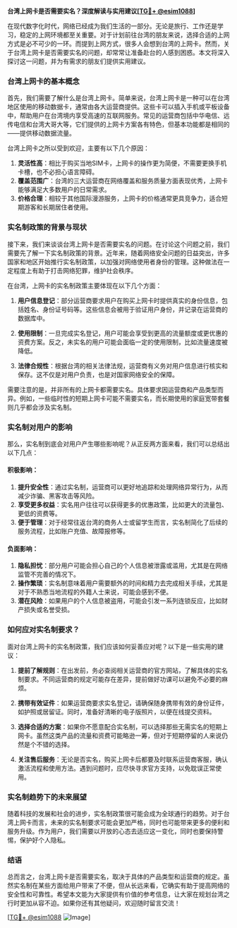 **台湾上网卡是否需要实名？深度解读与实用建议[[TG💪+ @esim1088](https://t.me/s/esim1088)]**

在现代数字化时代，网络已经成为我们生活的一部分。无论是旅行、工作还是学习，稳定的上网环境都至关重要。对于计划前往台湾的朋友来说，选择合适的上网方式是必不可少的一环。而提到上网方式，很多人会想到台湾的上网卡。然而，关于台湾上网卡是否需要实名的问题，却常常让准备赴台的人感到困惑。本文将深入探讨这一问题，并为有需求的朋友们提供实用建议。

### 台湾上网卡的基本概念

首先，我们需要了解什么是台湾上网卡。简单来说，台湾上网卡是一种可以在台湾地区使用的移动数据卡，通常由各大运营商提供。这些卡可以插入手机或平板设备中，帮助用户在台湾境内享受高速的互联网服务。常见的运营商包括中华电信、远传电信和台湾大哥大等，它们提供的上网卡方案各有特色，但基本功能都是相同的——提供移动数据流量。

台湾上网卡之所以受到欢迎，主要有以下几个原因：

1. **灵活性高**：相比于购买当地SIM卡，上网卡的操作更为简便，不需要更换手机卡槽，也不必担心语言障碍。
2. **覆盖范围广**：台湾的三大运营商在网络覆盖和服务质量方面表现优秀，上网卡能够满足大多数用户的日常需求。
3. **价格合理**：相较于其他国际漫游服务，上网卡的价格通常更具竞争力，适合短期游客和长期居住者使用。

### 实名制政策的背景与现状

接下来，我们来谈谈台湾上网卡是否需要实名的问题。在讨论这个问题之前，我们需要先了解一下实名制政策的背景。近年来，随着网络安全问题的日益突出，许多国家和地区开始推行实名制政策，以加强对网络使用者身份的管理。这种做法在一定程度上有助于打击网络犯罪，维护社会秩序。

在台湾，上网卡的实名制政策主要体现在以下几个方面：

1. **用户信息登记**：部分运营商要求用户在购买上网卡时提供真实的身份信息，包括姓名、身份证号码等。这些信息会被用于验证用户身份，并记录在运营商的数据库中。
   
2. **使用限制**：一旦完成实名登记，用户可能会享受到更高的流量额度或更优惠的资费方案。反之，未实名的用户可能会面临一定的使用限制，比如流量速度被降低。

3. **法律合规性**：根据台湾的相关法律法规，运营商有义务对用户信息进行核实和保存。这不仅是对用户负责，也是对国家网络安全的保障。

需要注意的是，并非所有的上网卡都需要实名。具体要求因运营商和产品类型而异。例如，一些临时性的短期上网卡可能不需要实名，而长期使用的家庭宽带套餐则几乎都会涉及实名制。

### 实名制对用户的影响

那么，实名制到底会对用户产生哪些影响呢？从正反两方面来看，我们可以总结出以下几点：

#### 积极影响：
1. **提升安全性**：通过实名制，运营商可以更好地追踪和处理网络异常行为，从而减少诈骗、黑客攻击等风险。
2. **享受更多权益**：实名用户往往可以获得更多的优惠政策，比如更大的流量包、更低的资费等。
3. **便于管理**：对于经常往返台湾的商务人士或留学生而言，实名制简化了后续的服务流程，比如账户充值、故障报修等。

#### 负面影响：
1. **隐私担忧**：部分用户可能会担心自己的个人信息被泄露或滥用，尤其是在网络监管不完善的情况下。
2. **操作繁琐**：实名制意味着用户需要额外的时间和精力去完成相关手续，尤其是对于不熟悉当地流程的外籍人士来说，可能会感到不便。
3. **潜在风险**：如果用户的个人信息被盗用，可能会引发一系列连锁反应，比如财产损失或名誉受损。

### 如何应对实名制要求？

面对台湾上网卡的实名制政策，我们应该如何妥善应对呢？以下是一些实用的建议：

1. **提前了解规则**：在出发前，务必查阅相关运营商的官方网站，了解具体的实名制要求。不同运营商的规定可能存在差异，提前做好功课可以避免不必要的麻烦。
   
2. **携带有效证件**：如果运营商要求实名登记，请确保随身携带有效的身份证件，如护照或居留证。同时，准备好清晰的电子版照片，以便在线提交资料。

3. **选择合适的方案**：如果你不愿意配合实名制，可以选择那些无需实名的短期上网卡。虽然这类产品的流量和资费可能略逊一筹，但对于短期停留的人来说仍然是个不错的选择。

4. **关注售后服务**：无论是否实名，购买上网卡后都要及时联系运营商客服，确认激活流程和使用方法。遇到问题时，应尽快寻求官方支持，以免耽误正常使用。

### 实名制趋势下的未来展望

随着科技的发展和社会的进步，实名制政策很可能会成为全球通行的趋势。对于台湾上网卡而言，未来的实名制要求可能会更加严格，同时也可能带来更多的便利和服务升级。作为用户，我们需要以开放的心态去适应这一变化，同时也要保持警惕，保护好个人隐私。

### 结语

总而言之，台湾上网卡是否需要实名，取决于具体的产品类型和运营商的规定。虽然实名制在某些方面给用户带来了不便，但从长远来看，它确实有助于提高网络的安全性和可靠性。希望本文能为大家提供有价值的参考信息，让大家在规划台湾之行时更加从容不迫。如果你还有其他疑问，欢迎随时留言交流！

[[TG💪+ @esim1088](https://t.me/s/esim1088) ![Image](https://i.postimg.cc/4NQfJmqS/Snipaste-2025-05-13-00-14-12.png)]